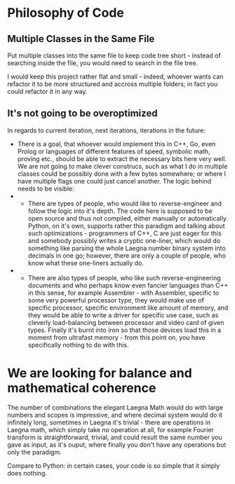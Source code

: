 # Philosophy of Code

## Multiple Classes in the Same File

Put multiple classes into the same file to keep code tree short - instead of searching inside the file, you would need to search in the file tree.

I would keep this project rather flat and small - indeed, whoever wants can refactor it to be more structured and accross multiple folders; in fact you could refactor it in any way.

## It's not going to be overoptimized

In regards to current iteration, next iterations, iterations in the future:
- There is a goal, that whoever would implement this in C++, Go, even Prolog or languages of different features of speed, symbolic math, proving etc., should be able to extract the necessary bits here very well. We are not going to make clever construcs, such as what I do in multiple classes could be possibly done with a few bytes somewhere; or where I have multiple flags one could just cancel another. The logic behind needs to be visible:
- - There are types of people, who would like to reverse-engineer and follow the logic into it's depth. The code here is supposed to be open source and thus not compiled, either manually or automatically. Python, on it's own, supports rather this paradigm and talking about such optimizations - programmers of C++, C are just eager for this and somebody possibly writes a cryptic one-liner, which would do something like parsing the whole Laegna number binary system into decimals in one go; however, there are only a couple of people, who know what these one-liners actually do.
- - There are also types of people, who like such reverse-engineering documents and who perhaps know even fancier languages than C++ in this sense, for example Assembler - with Assembler, specific to some very powerful processor type, they would make use of specific processor, specific environment like amount of memory, and they would be able to write a driver for specific use case, such as cleverly load-balancing between processor and video card of given types. Finally it's burnt into iron so that those devices load this in a moment from ultrafast memory - from this point on, you have specifically nothing to do with this.

# We are looking for balance and mathematical coherence

The number of combinations the elegant Laegna Math would do with large numbers and scopes is impressive, and where decimal system would do it infinitely long, sometimes in Laegna it's trivial - there are operations in Laegna math, which simply take no operation at all, for example Fourier transform is straightforward, trivial, and could result the same number you gave as input, as it's ouput, where finally you don't have any operations but only the paradigm.

Compare to Python: in certain cases, your code is so simple that it simply does nothing.